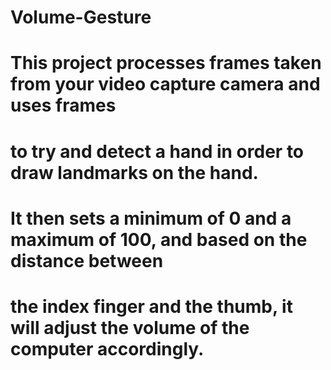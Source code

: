 # Volume-Gesture
# This project processes frames taken from your video capture camera and uses frames
# to try and detect a hand in order to draw landmarks on the hand.
# It then sets a minimum of 0 and a maximum of 100, and based on the distance between
# the index finger and the thumb, it will adjust the volume of the computer accordingly.
